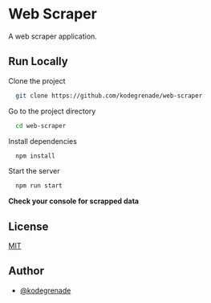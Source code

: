 # Web Scraper
A web scraper application.

## Run Locally
Clone the project

```bash
  git clone https://github.com/kodegrenade/web-scraper
```

Go to the project directory

```bash
  cd web-scraper
```

Install dependencies

```bash
  npm install
```

Start the server

```bash
  npm run start
```

**Check your console for scrapped data**

## License
[MIT](https://choosealicense.com/licenses/mit/)

## Author
- [@kodegrenade](https://www.github.com/kodegrenade)